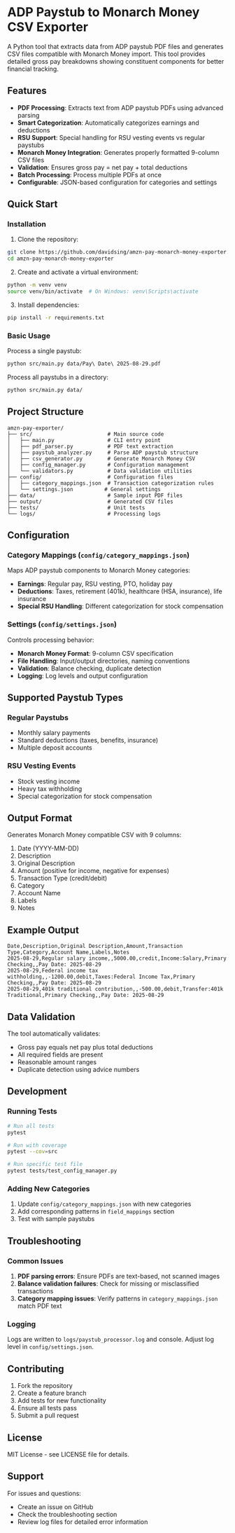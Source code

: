 # ADP Paystub to Monarch Money CSV Exporter

A Python tool that extracts data from ADP paystub PDF files and generates CSV files compatible with Monarch Money import. This tool provides detailed gross pay breakdowns showing constituent components for better financial tracking.

## Features

- **PDF Processing**: Extracts text from ADP paystub PDFs using advanced parsing
- **Smart Categorization**: Automatically categorizes earnings and deductions
- **RSU Support**: Special handling for RSU vesting events vs regular paystubs
- **Monarch Money Integration**: Generates properly formatted 9-column CSV files
- **Validation**: Ensures gross pay = net pay + total deductions
- **Batch Processing**: Process multiple PDFs at once
- **Configurable**: JSON-based configuration for categories and settings

## Quick Start

### Installation

1. Clone the repository:
```bash
git clone https://github.com/davidsing/amzn-pay-monarch-money-exporter.git
cd amzn-pay-monarch-money-exporter
```

2. Create and activate a virtual environment:
```bash
python -m venv venv
source venv/bin/activate  # On Windows: venv\Scripts\activate
```

3. Install dependencies:
```bash
pip install -r requirements.txt
```

### Basic Usage

Process a single paystub:
```bash
python src/main.py data/Pay\ Date\ 2025-08-29.pdf
```

Process all paystubs in a directory:
```bash
python src/main.py data/
```

## Project Structure

```
amzn-pay-exporter/
├── src/                        # Main source code
│   ├── main.py                 # CLI entry point
│   ├── pdf_parser.py           # PDF text extraction
│   ├── paystub_analyzer.py     # Parse ADP paystub structure
│   ├── csv_generator.py        # Generate Monarch Money CSV
│   ├── config_manager.py       # Configuration management
│   └── validators.py           # Data validation utilities
├── config/                     # Configuration files
│   ├── category_mappings.json  # Transaction categorization rules
│   └── settings.json          # General settings
├── data/                       # Sample input PDF files
├── output/                     # Generated CSV files
├── tests/                      # Unit tests
└── logs/                       # Processing logs
```

## Configuration

### Category Mappings (`config/category_mappings.json`)

Maps ADP paystub components to Monarch Money categories:

- **Earnings**: Regular pay, RSU vesting, PTO, holiday pay
- **Deductions**: Taxes, retirement (401k), healthcare (HSA, insurance), life insurance
- **Special RSU Handling**: Different categorization for stock compensation

### Settings (`config/settings.json`)

Controls processing behavior:

- **Monarch Money Format**: 9-column CSV specification
- **File Handling**: Input/output directories, naming conventions
- **Validation**: Balance checking, duplicate detection
- **Logging**: Log levels and output configuration

## Supported Paystub Types

### Regular Paystubs
- Monthly salary payments
- Standard deductions (taxes, benefits, insurance)
- Multiple deposit accounts

### RSU Vesting Events
- Stock vesting income
- Heavy tax withholding
- Special categorization for stock compensation

## Output Format

Generates Monarch Money compatible CSV with 9 columns:
1. Date (YYYY-MM-DD)
2. Description
3. Original Description
4. Amount (positive for income, negative for expenses)
5. Transaction Type (credit/debit)
6. Category
7. Account Name
8. Labels
9. Notes

## Example Output

```csv
Date,Description,Original Description,Amount,Transaction Type,Category,Account Name,Labels,Notes
2025-08-29,Regular salary income,,5000.00,credit,Income:Salary,Primary Checking,,Pay Date: 2025-08-29
2025-08-29,Federal income tax withholding,,-1200.00,debit,Taxes:Federal Income Tax,Primary Checking,,Pay Date: 2025-08-29
2025-08-29,401k traditional contribution,,-500.00,debit,Transfer:401k Traditional,Primary Checking,,Pay Date: 2025-08-29
```

## Data Validation

The tool automatically validates:
- Gross pay equals net pay plus total deductions
- All required fields are present
- Reasonable amount ranges
- Duplicate detection using advice numbers

## Development

### Running Tests

```bash
# Run all tests
pytest

# Run with coverage
pytest --cov=src

# Run specific test file
pytest tests/test_config_manager.py
```

### Adding New Categories

1. Update `config/category_mappings.json` with new categories
2. Add corresponding patterns in `field_mappings` section
3. Test with sample paystubs

## Troubleshooting

### Common Issues

1. **PDF parsing errors**: Ensure PDFs are text-based, not scanned images
2. **Balance validation failures**: Check for missing or misclassified transactions
3. **Category mapping issues**: Verify patterns in `category_mappings.json` match PDF text

### Logging

Logs are written to `logs/paystub_processor.log` and console. Adjust log level in `config/settings.json`.

## Contributing

1. Fork the repository
2. Create a feature branch
3. Add tests for new functionality
4. Ensure all tests pass
5. Submit a pull request

## License

MIT License - see LICENSE file for details.

## Support

For issues and questions:
- Create an issue on GitHub
- Check the troubleshooting section
- Review log files for detailed error information